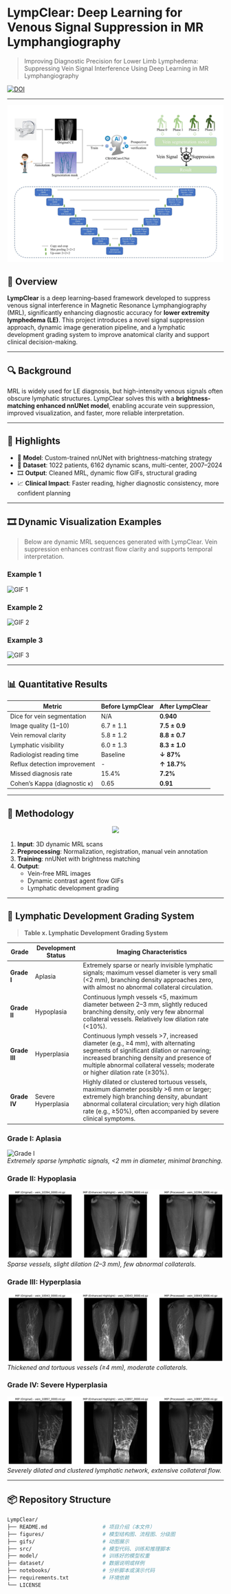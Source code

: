 # LympClear: Deep Learning for Venous Signal Suppression in MR Lymphangiography

> Improving Diagnostic Precision for Lower Limb Lymphedema: Suppressing Vein Signal Interference Using Deep Learning in MR Lymphangiography

[![DOI](https://zenodo.org/badge/DOI/10.5281/zenodo.xxxxxx.svg)](https://doi.org/10.xxxx/zenodo.xxxxxx) <!-- 可选：同步发布数据或代码时 -->

---

![LympClear Workflow](幻灯片9.JPG)

## 🧠 Overview

**LympClear** is a deep learning–based framework developed to suppress venous signal interference in Magnetic Resonance Lymphangiography (MRL), significantly enhancing diagnostic accuracy for **lower extremity lymphedema (LE)**. This project introduces a novel signal suppression approach, dynamic image generation pipeline, and a lymphatic development grading system to improve anatomical clarity and support clinical decision-making.

---

## 🔍 Background

MRL is widely used for LE diagnosis, but high-intensity venous signals often obscure lymphatic structures. LympClear solves this with a **brightness-matching enhanced nnUNet model**, enabling accurate vein suppression, improved visualization, and faster, more reliable interpretation.

---

## 🚀 Highlights

- 🧠 **Model**: Custom-trained nnUNet with brightness-matching strategy  
- 🧪 **Dataset**: 1022 patients, 6162 dynamic scans, multi-center, 2007–2024  
- 🎞 **Output**: Cleaned MRL, dynamic flow GIFs, structural grading  
- 📈 **Clinical Impact**: Faster reading, higher diagnostic consistency, more confident planning  

---

## 🎞 Dynamic Visualization Examples

> Below are dynamic MRL sequences generated with LympClear. Vein suppression enhances contrast flow clarity and supports temporal interpretation.

### Example 1
![GIF 1](test1041.gif)

### Example 2
![GIF 2](test1046.gif)

### Example 3
![GIF 3](test1060.gif)


---

## 📊 Quantitative Results

| Metric                          | Before LympClear | After LympClear |
|---------------------------------|------------------|-----------------|
| Dice for vein segmentation      | N/A              | **0.940**       |
| Image quality (1–10)            | 6.7 ± 1.1        | **7.5 ± 0.9**   |
| Vein removal clarity            | 5.8 ± 1.2        | **8.8 ± 0.7**   |
| Lymphatic visibility            | 6.0 ± 1.3        | **8.3 ± 1.0**   |
| Radiologist reading time        | Baseline         | **↓ 87%**       |
| Reflux detection improvement    | -                | **↑ 18.7%**     |
| Missed diagnosis rate           | 15.4%            | **7.2%**        |
| Cohen’s Kappa (diagnostic κ)    | 0.65             | **0.91**        |

---

## 🧬 Methodology

<p align="center">
  <img src="figures/model_architecture.png" width="600"/>
</p>

1. **Input**: 3D dynamic MRL scans  
2. **Preprocessing**: Normalization, registration, manual vein annotation  
3. **Training**: nnUNet with brightness matching  
4. **Output**:  
   - Vein-free MRL images  
   - Dynamic contrast agent flow GIFs   
   - Lymphatic development grading  

---

## 🧪 Lymphatic Development Grading System

> **Table x. Lymphatic Development Grading System**

| Grade       | Development Status     | Imaging Characteristics |
|-------------|------------------------|--------------------------|
| **Grade I** | Aplasia                | Extremely sparse or nearly invisible lymphatic signals; maximum vessel diameter is very small (<2 mm), branching density approaches zero, with almost no abnormal collateral circulation. |
| **Grade II**| Hypoplasia             | Continuous lymph vessels <5, maximum diameter between 2–3 mm, slightly reduced branching density, only very few abnormal collateral vessels. Relatively low dilation rate (<10%). |
| **Grade III**| Hyperplasia           | Continuous lymph vessels >7, increased diameter (e.g., ≥4 mm), with alternating segments of significant dilation or narrowing; increased branching density and presence of multiple abnormal collateral vessels; moderate or higher dilation rate (≥30%). |
| **Grade IV**| Severe Hyperplasia     | Highly dilated or clustered tortuous vessels, maximum diameter possibly >6 mm or larger; extremely high branching density, abundant abnormal collateral circulation; very high dilation rate (e.g., ≥50%), often accompanied by severe clinical symptoms. |


### Grade I: Aplasia
![Grade I](zeromip_image_comparison_vein_10716_0000.nii.png)  
*Extremely sparse lymphatic signals, <2 mm in diameter, minimal branching.*

### Grade II: Hypoplasia
![Grade II](zeromip_image_comparison_vein_10394_0000.nii.png)  
*Sparse vessels, slight dilation (2–3 mm), few abnormal collaterals.*

### Grade III: Hyperplasia
![Grade III](zeromip_image_comparison_vein_10043_0000.nii.png)  
*Thickened and tortuous vessels (≥4 mm), moderate collaterals.*

### Grade IV: Severe Hyperplasia
![Grade IV](zeromip_image_comparison_vein_10897_0000.nii.png)  
*Severely dilated and clustered lymphatic network, extensive collateral flow.*


---

## 📦 Repository Structure

```bash
LympClear/
├── README.md                  # 项目介绍（本文件）
├── figures/                   # 模型结构图、流程图、分级图
├── gifs/                      # 动图展示
├── src/                       # 模型代码、训练和推理脚本
├── model/                     # 训练好的模型权重
├── dataset/                   # 数据说明或样例
├── notebooks/                 # 分析脚本或演示代码
├── requirements.txt           # 环境依赖
└── LICENSE
